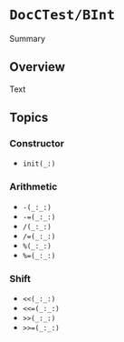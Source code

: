 # ``DocCTest/BInt``

<!--@START_MENU_TOKEN@-->Summary<!--@END_MENU_TOKEN@-->

## Overview

<!--@START_MENU_TOKEN@-->Text<!--@END_MENU_TOKEN@-->

## Topics

### Constructor

- ``init(_:)``

### Arithmetic

- ``-(_:_:)``
- ``-=(_:_:)``
- ``/(_:_:)``
- ``/=(_:_:)``
- ``%(_:_:)``
- ``%=(_:_:)``

### Shift

- ``<<(_:_:)``
- ``<<=(_:_:)``
- ``>>(_:_:)``
- ``>>=(_:_:)``
